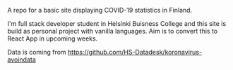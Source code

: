 A repo for a basic site displaying COVID-19 statistics in Finland.

I'm full stack developer student in Helsinki Buisness College and
this site is build as personal project with vanilla languages. 
Aim is to convert this to React App in upcoming weeks.

Data is coming from https://github.com/HS-Datadesk/koronavirus-avoindata 
